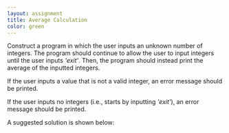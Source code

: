 ```yaml
---
layout: assignment
title: Average Calculation
color: green
---
```

Construct a program in which the user inputs an unknown number of integers. The program should continue to allow the user to input integers until the user inputs _'exit'_. Then, the program should instead print the average of the inputted integers.

If the user inputs a value that is not a valid integer, an error message should be printed.

If the user inputs no integers (i.e., starts by inputting _'exit'_), an error message should be printed.

A suggested solution is shown below: